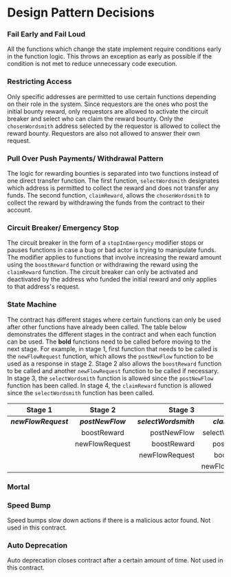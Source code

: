 # Design Pattern Decisions

### Fail Early and Fail Loud
All the functions which change the state implement require conditions early in the function logic. This throws an exception as early as possible if the condition is not met to reduce unnecessary code execution.

### Restricting Access
Only specific addresses are permitted to use certain functions depending on their role in the system. Since requestors are the ones who post the initial bounty reward, only requestors are allowed to activate the circuit breaker and select who can claim the reward bounty. Only the `chosenWordsmith` address selected by the requestor is allowed to collect the reward bounty. Requestors are also not allowed to answer their own request.

### Pull Over Push Payments/ Withdrawal Pattern
The logic for rewarding bounties is separated into two functions instead of one direct transfer function. The first function, `selectWordsmith` designates which address is permitted to collect the reward and does not transfer any funds. The second function, `claimReward`, allows the `chosenWordsmith` to collect the reward by withdrawing the funds from the contract to their account.

### Circuit Breaker/ Emergency Stop
The circuit breaker in the form of a `stopInEmergency` modifier stops or pauses functions in case a bug or bad actor is trying to manipulate funds. The modifier applies to functions that involve increasing the reward amount using the `boostReward` function or withdrawing the reward using the `claimReward` function. The circuit breaker can only be activated and deactivated by the address who funded the initial reward and only applies to that address's request.

### State Machine
The contract has different stages where certain functions can only be used after other functions have already been called. The table below demonstrates the different stages in the contract and when each function can be used. The **bold** functions need to be called before moving to the next stage. For example, in stage 1, first function that needs to be called is the `newFlowRequest` function, which allows the `postNewFlow` function to be used as a response in stage 2. Stage 2 also allows the `boostReward` function to be called and another `newFlowRequest` function to be called if necessary. In stage 3, the `selectWordsmith` function is allowed since the `postNewFlow` function has been called. In stage 4, the `claimReward` function is allowed since the `selectWordsmith` function has been called.

| Stage 1        | Stage 2        | Stage 3         |  Stage 4         |
| -------------  |:-------------: | -------------:  | -------------:   |
| **_newFlowRequest_** | **_postNewFlow_**    | **_selectWordsmith_** |  **_claimReward_**     |
|                | boostReward    | postNewFlow     |  selectWordsmith |
|                | newFlowRequest | boostReward     |  postNewFlow     |
|                |                | newFlowRequest  |  boostReward     |
|                |                |                 |  newFlowRequest  |

### Mortal

### Speed Bump
Speed bumps slow down actions if there is a malicious actor found. Not used in this contract.

### Auto Deprecation
Auto deprecation closes contract after a certain amount of time. Not used in this contract.
